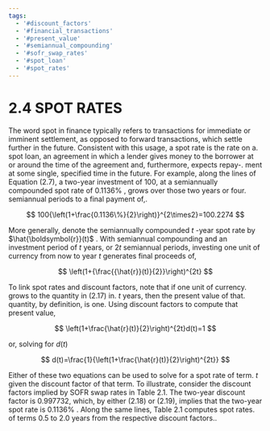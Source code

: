 ```yaml
---
tags:
  - '#discount_factors'
  - '#financial_transactions'
  - '#present_value'
  - '#semiannual_compounding'
  - '#sofr_swap_rates'
  - '#spot_loan'
  - '#spot_rates'
---
```

# 2.4 SPOT RATES  

The word spot in finance typically refers to transactions for immediate or imminent settlement, as opposed to forward transactions, which settle further in the future. Consistent with this usage, a spot rate is the rate on a. spot loan, an agreement in which a lender gives money to the borrower at or around the time of the agreement and, furthermore, expects repay-. ment at some single, specified time in the future. For example, along the lines of Equation (2.7), a two-year investment of 100, at a semiannually compounded spot rate of $0.1136\%$ , grows over those two years or four. semiannual periods to a final payment of,.  

$$
100{\left(1+\frac{0.1136\%}{2}\right)}^{2\times2}=100.2274
$$  

More generally, denote the semiannually compounded $t$ -year spot rate by $\hat{\boldsymbol{r}}(t)$ . With semiannual compounding and an investment period of $t$ years, or $2t$ semiannual periods, investing one unit of currency from now to year $t$ generates final proceeds of,  

$$
\left(1+{\frac{{\hat{r}}(t)}{2}}\right)^{2t}
$$  

To link spot rates and discount factors, note that if one unit of currency. grows to the quantity in (2.17) in. $t$ years, then the present value of that. quantity, by definition, is one. Using discount factors to compute that present value,  

$$
\left(1+\frac{\hat{r}(t)}{2}\right)^{2t}d(t)=1
$$  

or, solving for $d(t)$  

$$
d(t)=\frac{1}{\left(1+\frac{\hat{r}(t)}{2}\right)^{2t}}
$$  

Either of these two equations can be used to solve for a spot rate of term. $t$ given the discount factor of that term. To illustrate, consider the discount factors implied by SOFR swap rates in Table 2.1. The two-year discount factor is 0.997732, which, by either (2.18) or (2.19), implies that the two-year spot rate is $0.1136\%$ . Along the same lines, Table 2.1 computes spot rates. of terms 0.5 to 2.0 years from the respective discount factors..  
